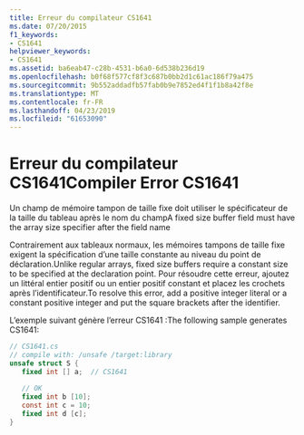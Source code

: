 ```yaml
---
title: Erreur du compilateur CS1641
ms.date: 07/20/2015
f1_keywords:
- CS1641
helpviewer_keywords:
- CS1641
ms.assetid: ba6eab47-c28b-4531-b6a0-6d538b236d19
ms.openlocfilehash: b0f68f577cf8f3c687b0bb2d1c61ac186f79a475
ms.sourcegitcommit: 9b552addadfb57fab0b9e7852ed4f1f1b8a42f8e
ms.translationtype: MT
ms.contentlocale: fr-FR
ms.lasthandoff: 04/23/2019
ms.locfileid: "61653090"
---
```

# <a name="compiler-error-cs1641"></a><span data-ttu-id="ba8b0-102">Erreur du compilateur CS1641</span><span class="sxs-lookup"><span data-stu-id="ba8b0-102">Compiler Error CS1641</span></span>
<span data-ttu-id="ba8b0-103">Un champ de mémoire tampon de taille fixe doit utiliser le spécificateur de la taille du tableau après le nom du champ</span><span class="sxs-lookup"><span data-stu-id="ba8b0-103">A fixed size buffer field must have the array size specifier after the field name</span></span>  
  
 <span data-ttu-id="ba8b0-104">Contrairement aux tableaux normaux, les mémoires tampons de taille fixe exigent la spécification d’une taille constante au niveau du point de déclaration.</span><span class="sxs-lookup"><span data-stu-id="ba8b0-104">Unlike regular arrays, fixed size buffers require a constant size to be specified at the declaration point.</span></span> <span data-ttu-id="ba8b0-105">Pour résoudre cette erreur, ajoutez un littéral entier positif ou un entier positif constant et placez les crochets après l’identificateur.</span><span class="sxs-lookup"><span data-stu-id="ba8b0-105">To resolve this error, add a positive integer literal or a constant positive integer and put the square brackets after the identifier.</span></span>  
  
 <span data-ttu-id="ba8b0-106">L’exemple suivant génère l’erreur CS1641 :</span><span class="sxs-lookup"><span data-stu-id="ba8b0-106">The following sample generates CS1641:</span></span>  
  
```csharp  
// CS1641.cs  
// compile with: /unsafe /target:library  
unsafe struct S {  
   fixed int [] a;  // CS1641  
  
   // OK  
   fixed int b [10];  
   const int c = 10;  
   fixed int d [c];  
}  
```
